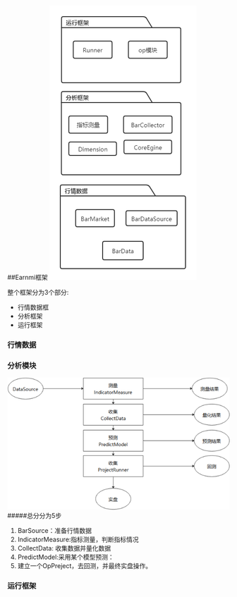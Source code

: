 
##Earnmi框架
![overview](imges/overview.png)


整个框架分为3个部分:
+ 行情数据框
+ 分析框架
+ 运行框架

### 行情数据

### 分析模块
![Earnmi分析模型图](imges/earnmi_analysis_model.png)
#####总分分为5步
1. BarSource：准备行情数据
2. IndicatorMeasure:指标测量，判断指标情况
3. CollectData: 收集数据并量化数据
4. PredictModel:采用某个模型预测：
5. 建立一个OpPreject，去回测，并最终实盘操作。
### 运行框架


